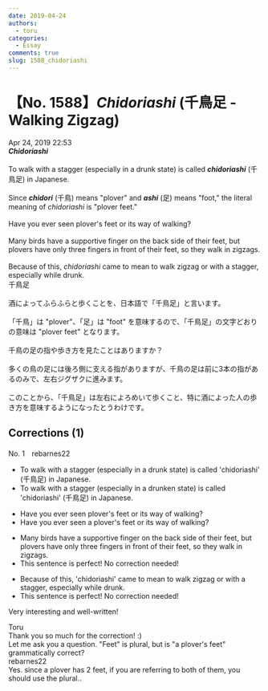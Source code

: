 ```yaml
---
date: 2019-04-24
authors:
  - toru
categories:
  - Essay
comments: true
slug: 1588_chidoriashi
---
```


# 【No. 1588】<strong><em>Chidoriashi</strong></em> (千鳥足 - Walking Zigzag)
<div class="date">Apr 24, 2019 22:53</div>
<div id="post"><div id="body_show_ori">
<strong><em>Chidoriashi</strong></em><br/><br/>To walk with a stagger (especially in a drunk state) is called <strong><em>chidoriashi</em></strong> (千鳥足) in Japanese.<br/><br/>Since <strong><em>chidori</em></strong> (千鳥) means "plover" and <strong><em>ashi</em></strong> (足) means "foot," the literal meaning of <em>chidoriashi</em> is "plover feet."<br/><br/>Have you ever seen plover's feet or its way of walking?<br/><br/>Many birds have a supportive finger on the back side of their feet, but plovers have only three fingers in front of their feet, so they walk in zigzags.<br/><br/>Because of this, <em>chidoriashi</em> came to mean to walk zigzag or with a stagger, especially while drunk.
</div></div>

<!-- more -->

<div id="post_ja"><div id="body_show_mo">
千鳥足<br/><br/>酒によってふらふらと歩くことを、日本語で「千鳥足」と言います。<br/><br/>「千鳥」は "plover"、「足」は "foot" を意味するので、「千鳥足」の文字どおりの意味は "plover feet" となります。<br/><br/>千鳥の足の指や歩き方を見たことはありますか？<br/><br/>多くの鳥の足には後ろ側に支える指がありますが、千鳥の足は前に3本の指があるのみで、左右ジグザクに進みます。<br/><br/>このことから、「千鳥足」は左右によろめいて歩くこと、特に酒によった人の歩き方を意味するようになったとうわけです。
</div></div>

## Corrections (1)
<div id="block"><div class="first_name"> No. 1　<span class="just_name">rebarnes22</span></div><div id="block2">
<ul class="correction_field">
<li class="incorrect">To walk with a stagger (especially in a drunk state) is called 'chidoriashi' (千鳥足) in Japanese.</li>
<li class="corrected correct">
To walk with a stagger (especially in a drunk<span class="f_red">en</span> state) is called 'chidoriashi' (千鳥足) in Japanese.
</li>
</ul>
<ul class="correction_field">
<li class="incorrect">Have you ever seen plover's feet or its way of walking?</li>
<li class="corrected correct">
Have you ever seen <span class="f_red">a</span> plover's feet or its way of walking?
</li>
</ul>
<ul class="correction_field">
<li class="incorrect">Many birds have a supportive finger on the back side of their feet, but plovers have only three fingers in front of their feet, so they walk in zigzags.</li>
<li class="corrected perfect">This sentence is perfect! No correction needed!</li>
</ul>
<ul class="correction_field">
<li class="incorrect">Because of this, 'chidoriashi' came to mean to walk zigzag or with a stagger, especially while drunk.</li>
<li class="corrected perfect">This sentence is perfect! No correction needed!</li>
</ul>
<p class="comment_small">
 Very interesting and well-written!
</p>

</div><div class="name"><span class="just_name">Toru</span><br>
Thank you so much for the correction! :)<br/>Let me ask you a question. "Feet" is plural, but is "a plover's feet" grammatically correct?
</div>
<div class="name"><span class="just_name">rebarnes22</span><br>
Yes. since a plover has 2 feet, if you are referring to both of them, you should use the plural..
</div>
</div>

